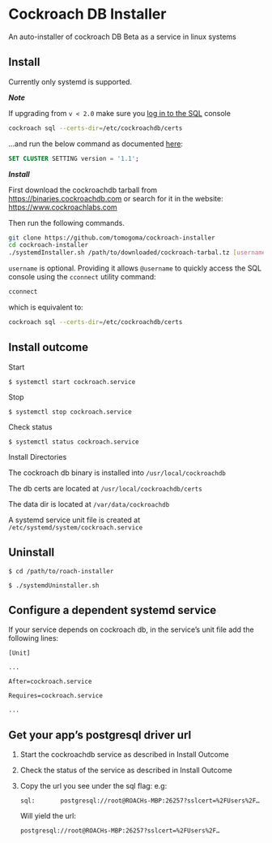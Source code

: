 # Cockroach DB Installer #

An auto-installer of cockroach DB Beta as a service in linux systems


## Install ##

Currently only systemd is supported.

***Note***

If upgrading from `v < 2.0` make sure you
[log in to the SQL](https://www.cockroachlabs.com/docs/stable/secure-a-cluster.html#step-4-test-the-cluster)
console

```bash
cockroach sql --certs-dir=/etc/cockroachdb/certs
```

...and run the below command as documented
[here](https://www.cockroachlabs.com/docs/v1.1/upgrade-cockroach-version.html#finalize-the-upgrade):

```sql
SET CLUSTER SETTING version = '1.1';
```

***Install***

First download the cockroachdb tarball from https://binaries.cockroachdb.com or search for it
in the website: https://www.cockroachlabs.com

Then run the following commands.

```bash
git clone https://github.com/tomogoma/cockroach-installer
cd cockroach-installer
./systemdInstaller.sh /path/to/downloaded/cockroach-tarbal.tz [username]
```

`username` is optional.
Providing it allows `@username` to quickly access the SQL console using the `cconnect`
utility command:

```bash
cconnect
```

which is equivalent to:
```bash
cockroach sql --certs-dir=/etc/cockroachdb/certs
```


## Install outcome ##


Start

`$ systemctl start cockroach.service`

Stop

`$ systemctl stop cockroach.service`

Check status

`$ systemctl status cockroach.service`


Install Directories

The cockroach db binary is installed into
`/usr/local/cockroachdb`

The db certs are located at
`/usr/local/cockroachdb/certs`

The data dir is located at
`/var/data/cockroachdb`

A systemd service unit file is created at
`/etc/systemd/system/cockroach.service`

## Uninstall ##

`$ cd /path/to/roach-installer`

`$ ./systemdUninstaller.sh`


## Configure a dependent systemd service ##

If your service depends on cockroach db, in the service’s unit file add the following lines:


```
[Unit]

...

After=cockroach.service

Requires=cockroach.service

...
```


## Get your app’s postgresql driver url ##

1. Start the cockroachdb service as described in Install Outcome
1. Check the status of the service as described in Install Outcome
1. Copy the url you see under the sql flag: e.g:

    `sql:       postgresql://root@ROACHs-MBP:26257?sslcert=%2FUsers%2F…`

    Will yield the url:

    `postgresql://root@ROACHs-MBP:26257?sslcert=%2FUsers%2F…`
